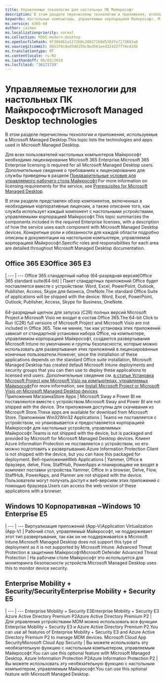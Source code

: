 ```yaml
---
title: Управляемые технологии для настольных ПК Майкрософт
description: В этом разделе перечислены технологии и приложения, используемые в Microsoft Managed Desktop.
keywords: Настольные компьютеры, управляемые корпорацией Майкрософт, Microsoft 365, служба, документация
ms.service: m365-md
author: jaimeo
ms.localizationpriority: normal
ms.collection: M365-modern-desktop
ms.openlocfilehash: 9f3094b1a1272b0c200271b8d5703fe7173683a6
ms.sourcegitcommit: 6b5370cded5d8259c9ed561eed324227f74c410b
ms.translationtype: MT
ms.contentlocale: ru-RU
ms.lasthandoff: 08/03/2019
ms.locfileid: "36171739"
---
```

# <a name="microsoft-managed-desktop-technologies"></a><span data-ttu-id="eca02-104">Управляемые технологии для настольных ПК Майкрософт</span><span class="sxs-lookup"><span data-stu-id="eca02-104">Microsoft Managed Desktop technologies</span></span>

<span data-ttu-id="eca02-105">В этом разделе перечислены технологии и приложения, используемые в Microsoft Managed Desktop.</span><span class="sxs-lookup"><span data-stu-id="eca02-105">This topic lists the technologies and apps used in Microsoft Managed Desktop.</span></span>

<!-- Microsoft 365 E5; Device as a Service -->
<!-- in O365 table, standard suite, removed this sentence "Please see the Installation of Project/Visio 64bit Click to Run Addendum for important deployment instructions. -->

<span data-ttu-id="eca02-106">Для всех пользователей настольных компьютеров Майкрософт необходимо лицензирование Microsoft 365 Enterprise.</span><span class="sxs-lookup"><span data-stu-id="eca02-106">Microsoft 365 Enterprise licensing is required for all Microsoft Managed Desktop users.</span></span> <span data-ttu-id="eca02-107">Дополнительные сведения о требованиях к лицензированию для службы приведены в разделе [Предварительные условия для управляемого рабочего стола Майкрософт](../get-ready/prerequisites.md).</span><span class="sxs-lookup"><span data-stu-id="eca02-107">For more information on licensing requirements for the service, see [Prerequisites for Microsoft Managed Desktop](../get-ready/prerequisites.md).</span></span>

<span data-ttu-id="eca02-108">В этом разделе представлен обзор компонентов, включенных в необходимые корпоративные лицензии, а также описание того, как служба использует каждый компонент с настольными устройствами, управляемыми корпорацией Майкрософт.</span><span class="sxs-lookup"><span data-stu-id="eca02-108">This topic summarizes the components included in the required Enterprise licenses, with a description of how the service uses each component with Microsoft Managed Desktop devices.</span></span> <span data-ttu-id="eca02-109">Конкретные роли и обязанности для каждой области подробно описаны в документации на настольном компьютере, управляемой корпорацией Майкрософт.</span><span class="sxs-lookup"><span data-stu-id="eca02-109">Specific roles and responsibilities for each area are detailed throughout Microsoft Managed Desktop documentation.</span></span> 

## <a name="office-365-e3"></a><span data-ttu-id="eca02-110">Office 365 E3</span><span class="sxs-lookup"><span data-stu-id="eca02-110">Office 365 E3</span></span>
 |
 --- | ---
<span data-ttu-id="eca02-111">Office 365 стандартный набор (64-разрядная версия)</span><span class="sxs-lookup"><span data-stu-id="eca02-111">Office 365 standard suite(64-bit)</span></span> | <span data-ttu-id="eca02-112">Пакет стандартных приложений Office будет поставляется вместе с устройством: Word, Excel, PowerPoint, Outlook, Publisher, Access, Skype для бизнеса, OneNote.</span><span class="sxs-lookup"><span data-stu-id="eca02-112">The standard Office Suite of applications will be shipped with the device: Word, Excel, PowerPoint, Outlook, Publisher, Access, Skype for Business, OneNote.</span></span><br><br><span data-ttu-id="eca02-113">64-разрядный щелчок для запуска (C2R) полных версий Microsoft Project и Microsoft Visio не входит в состав Office 365.</span><span class="sxs-lookup"><span data-stu-id="eca02-113">The 64-bit Click to Run (C2R) full versions of Microsoft Project and Microsoft Visio are not included in Office 365.</span></span> <span data-ttu-id="eca02-114">Тем не менее, так как установка этих приложений зависит от стандартной установки набора Office, на компьютере, управляемом корпорацией Майкрософт, создаются развертывания Microsoft Intune по умолчанию и группы безопасности, которые можно использовать для развертывания этих приложений в лицензированные конечные пользователи.</span><span class="sxs-lookup"><span data-stu-id="eca02-114">However, since the installation of these applications depends on the standard Office suite installation, Microsoft Managed Desktop has created default Microsoft Intune deployments and security groups that you can then use to deploy these applications to licensed end users.</span></span> <span data-ttu-id="eca02-115">Дополнительные сведения см. [в статье Установка Microsoft Project или Microsoft Visio на компьютерах, управляемых Майкрософт](../get-started/project-visio.md)</span><span class="sxs-lookup"><span data-stu-id="eca02-115">For more information, see [Install Microsoft Project or Microsoft Visio on Microsoft Managed Desktop devices](../get-started/project-visio.md)</span></span>  
<span data-ttu-id="eca02-116">Приложения Магазина</span><span class="sxs-lookup"><span data-stu-id="eca02-116">Store Apps</span></span> |    <span data-ttu-id="eca02-117">Microsoft Sway и Power BI не поставляются вместе с устройством.</span><span class="sxs-lookup"><span data-stu-id="eca02-117">Microsoft Sway and Power BI are not shipped with the device.</span></span> <span data-ttu-id="eca02-118">Эти приложения доступны для скачивания из Microsoft Store.</span><span class="sxs-lookup"><span data-stu-id="eca02-118">These apps are available for download from Microsoft Store.</span></span>
<span data-ttu-id="eca02-119">Приложения Win32</span><span class="sxs-lookup"><span data-stu-id="eca02-119">Win32 Applications</span></span> |    <span data-ttu-id="eca02-120">Teams не поставляется с устройством, но упаковывается и предоставляется корпорацией Майкрософт для настольных устройств, управляемых Майкрософт.</span><span class="sxs-lookup"><span data-stu-id="eca02-120">Teams is not shipped with the device, but is packaged and provided by Microsoft for Microsoft Managed Desktop devices.</span></span> <span data-ttu-id="eca02-121">Клиент Azure Information Protection не поставляется с устройством, но его можно подготовить к развертыванию.</span><span class="sxs-lookup"><span data-stu-id="eca02-121">Azure Information Protection Client is not shipped with the device, but you can have this packaged for deployment.</span></span> 
<span data-ttu-id="eca02-122">Веб-приложения</span><span class="sxs-lookup"><span data-stu-id="eca02-122">Web Applications</span></span> |  <span data-ttu-id="eca02-123">Yammer, Office в браузере, delve, Flow, StaffHub, PowerApps и планировщике не входят в комплект поставки устройства.</span><span class="sxs-lookup"><span data-stu-id="eca02-123">Yammer, Office in a browser, Delve, Flow, StaffHub, PowerApps, and Planner are not shipped with the device.</span></span> <span data-ttu-id="eca02-124">Пользователи могут получать доступ к веб-версиям этих приложений с помощью браузера.</span><span class="sxs-lookup"><span data-stu-id="eca02-124">Users can access the web version of these applications with a browser.</span></span>


## <a name="windows-10-enterprise-e5"></a><span data-ttu-id="eca02-125">Windows 10 Корпоративная ~</span><span class="sxs-lookup"><span data-stu-id="eca02-125">Windows 10 Enterprise E5</span></span>

 |
 --- | ---
<span data-ttu-id="eca02-126">Виртуализация приложений (App-V)</span><span class="sxs-lookup"><span data-stu-id="eca02-126">Application Virtualization (App-V)</span></span> |    <span data-ttu-id="eca02-127">Рабочий стол, управляемый Майкрософт, не поддерживает этот тип развертывания, так как он не поддерживается в Microsoft Intune.</span><span class="sxs-lookup"><span data-stu-id="eca02-127">Microsoft Managed Desktop does not support this type of deployment as it is not supported by Microsoft Intune.</span></span>
<span data-ttu-id="eca02-128">Advanced Threat Protection в защитнике Майкрософт</span><span class="sxs-lookup"><span data-stu-id="eca02-128">Microsoft Defender Advanced Threat Protection</span></span> |  <span data-ttu-id="eca02-129">На рабочем столе Майкрософт это используется для мониторинга безопасности устройств.</span><span class="sxs-lookup"><span data-stu-id="eca02-129">Microsoft Managed Desktop uses this to monitor device security.</span></span> 

## <a name="enterprise-mobility--security-e5"></a><span data-ttu-id="eca02-130">Enterprise Mobility + Security/Security</span><span class="sxs-lookup"><span data-stu-id="eca02-130">Enterprise Mobility + Security E5</span></span>

 |
 --- | ---
<span data-ttu-id="eca02-131">Enterprise Mobility + Security E3</span><span class="sxs-lookup"><span data-stu-id="eca02-131">Enterprise Mobility + Security E3</span></span><br><span data-ttu-id="eca02-132">Azure Active Directory Premium P2</span><span class="sxs-lookup"><span data-stu-id="eca02-132">Azure Active Directory Premium P2</span></span> |    <span data-ttu-id="eca02-133">Для управления устройствами MDM можно использовать все функции Enterprise Mobility + Security E3 и Azure Active Directory Premium P2.</span><span class="sxs-lookup"><span data-stu-id="eca02-133">You can use all features of Enterprise Mobility + Security E3 and Azure Active Directory Premium P2 to manage MDM devices.</span></span>
<span data-ttu-id="eca02-134">Microsoft Cloud App Security</span><span class="sxs-lookup"><span data-stu-id="eca02-134">Microsoft Cloud App Security</span></span> |  <span data-ttu-id="eca02-135">Вы можете использовать эту необязательную функцию с настольным компьютером, управляемым Майкрософт.</span><span class="sxs-lookup"><span data-stu-id="eca02-135">You can use this optional feature with Microsoft Managed Desktop.</span></span>
<span data-ttu-id="eca02-136">Azure Information Protection P2</span><span class="sxs-lookup"><span data-stu-id="eca02-136">Azure Information Protection P2</span></span>  | <span data-ttu-id="eca02-137">Вы можете использовать эту необязательную функцию с настольным компьютером, управляемым Майкрософт.</span><span class="sxs-lookup"><span data-stu-id="eca02-137">You can use this optional feature with Microsoft Managed Desktop.</span></span>
